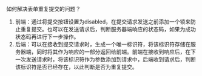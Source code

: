 如何解决表单重复提交的问题？

1. 前端：通过将提交按钮设置为disabled，在提交请求发送之前添加一个锁来防止重复提交。也可以在发送请求后，判断服务器端响应的状态码，如果为成功状态码再进行下一步操作。
2. 后端：可以在接收到提交请求时，生成一个唯一标识符，将该标识符存储在服务器端，同时将其作为响应的一部分返回给前端。前端在接收到响应后，在下一次发送请求时，将该标识符作为参数添加到请求中，后端收到请求后，判断该标识符是否已经存在，以此判断是否为重复提交。
